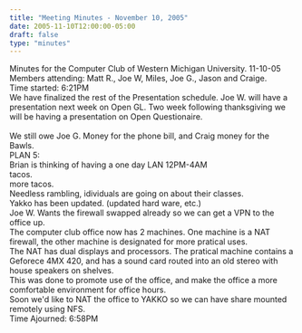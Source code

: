 ```yaml
---
title: "Meeting Minutes - November 10, 2005"
date: 2005-11-10T12:00:00-05:00
draft: false
type: "minutes"
---
```


Minutes for the Computer Club of Western Michigan University. 11-10-05<br>
Members attending: Matt R., Joe W, Miles, Joe G., Jason and Craige.<br>
Time started: 6:21PM<br>
We have finalized the rest of the Presentation schedule.  Joe W. will have a presentation next week on Open GL.  Two week following thanksgiving we will be having a presentation on Open Questionaire.<br>
<br>
We still owe Joe G. Money for the phone bill, and Craig money for the Bawls.<br>
PLAN 5:<br>
Brian is thinking of having a one day LAN 12PM-4AM<br>
tacos.<br>
more tacos.<br>
Needless rambling, idividuals are going on about their classes.<br>
Yakko has been updated. (updated hard ware, etc.)<br>
Joe W. Wants the firewall swapped already so we can get a VPN to the office up.<br>
The computer club office now has 2 machines. One machine is a NAT firewall, the other machine is designated for more pratical uses.<br>
The NAT has dual displays and processors.  The pratical machine contains a Geforece 4MX 420, and has a sound card routed into an old stereo with house speakers on shelves.<br>
This was done to promote use of the office, and make the office a more comfortable environment for office hours.<br>
Soon we'd like to NAT the office to YAKKO so we can have share mounted remotely using NFS.<br>
Time Ajourned: 6:58PM<br>
